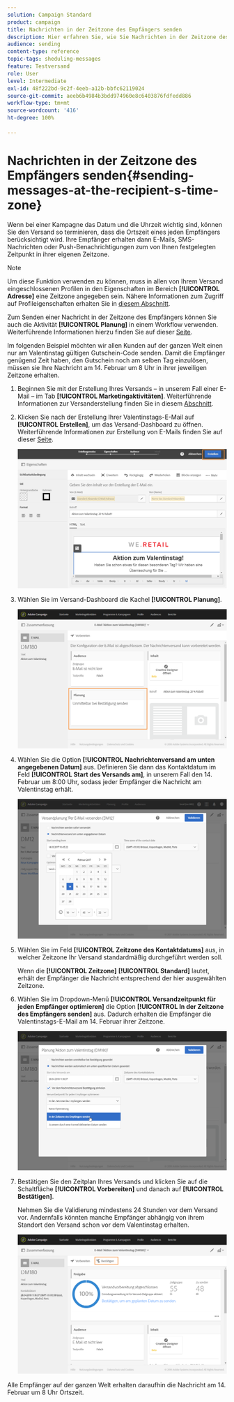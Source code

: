 ```yaml
---
solution: Campaign Standard
product: campaign
title: Nachrichten in der Zeitzone des Empfängers senden
description: Hier erfahren Sie, wie Sie Nachrichten in der Zeitzone des Empfängers senden.
audience: sending
content-type: reference
topic-tags: sheduling-messages
feature: Testversand
role: User
level: Intermediate
exl-id: 48f222bd-9c2f-4eeb-a12b-bbfc62119024
source-git-commit: aeeb6b4984b3bdd974960e8c6403876fdfedd886
workflow-type: tm+mt
source-wordcount: '416'
ht-degree: 100%

---
```


# Nachrichten in der Zeitzone des Empfängers senden{#sending-messages-at-the-recipient-s-time-zone}

Wenn bei einer Kampagne das Datum und die Uhrzeit wichtig sind, können Sie den Versand so terminieren, dass die Ortszeit eines jeden Empfängers berücksichtigt wird. Ihre Empfänger erhalten dann E-Mails, SMS-Nachrichten oder Push-Benachrichtigungen zum von Ihnen festgelegten Zeitpunkt in ihrer eigenen Zeitzone.

>[!NOTE]
>
>Um diese Funktion verwenden zu können, muss in allen von Ihrem Versand eingeschlossenen Profilen in den Eigenschaften im Bereich **[!UICONTROL Adresse]** eine Zeitzone angegeben sein. Nähere Informationen zum Zugriff auf Profileigenschaften erhalten Sie in [diesem Abschnitt](../../audiences/using/editing-profiles.md).

Zum Senden einer Nachricht in der Zeitzone des Empfängers können Sie auch die Aktivität **[!UICONTROL Planung]** in einem Workflow verwenden. Weiterführende Informationen hierzu finden Sie auf dieser [Seite](../../automating/using/scheduler.md).

Im folgenden Beispiel möchten wir allen Kunden auf der ganzen Welt einen nur am Valentinstag gültigen Gutschein-Code senden. Damit die Empfänger genügend Zeit haben, den Gutschein noch am selben Tag einzulösen, müssen sie Ihre Nachricht am 14. Februar um 8 Uhr in ihrer jeweiligen Zeitzone erhalten.

1. Beginnen Sie mit der Erstellung Ihres Versands – in unserem Fall einer E-Mail – im Tab **[!UICONTROL Marketingaktivitäten]**. Weiterführende Informationen zur Versanderstellung finden Sie in diesem [Abschnitt](../../channels/using/creating-an-email.md).
1. Klicken Sie nach der Erstellung Ihrer Valentinstags-E-Mail auf **[!UICONTROL Erstellen]**, um das Versand-Dashboard zu öffnen. Weiterführende Informationen zur Erstellung von E-Mails finden Sie auf dieser [Seite](../../designing/using/personalization.md#example-email-personalization).

   ![](assets/send-time_opt_valentine_1.png)

1. Wählen Sie im Versand-Dashboard die Kachel **[!UICONTROL Planung]**.

   ![](assets/send-time_opt_valentine_2.png)

1. Wählen Sie die Option **[!UICONTROL Nachrichtenversand am unten angegebenen Datum]** aus. Definieren Sie dann das Kontaktdatum im Feld **[!UICONTROL Start des Versands am]**, in unserem Fall den 14. Februar um 8:00 Uhr, sodass jeder Empfänger die Nachricht am Valentinstag erhält.

   ![](assets/send-time_opt_valentine.png)

1. Wählen Sie im Feld **[!UICONTROL Zeitzone des Kontaktdatums]** aus, in welcher Zeitzone Ihr Versand standardmäßig durchgeführt werden soll.

   Wenn die **[!UICONTROL Zeitzone]** **[!UICONTROL Standard]** lautet, erhält der Empfänger die Nachricht entsprechend der hier ausgewählten Zeitzone.

1. Wählen Sie im Dropdown-Menü **[!UICONTROL Versandzeitpunkt für jeden Empfänger optimieren]** die Option **[!UICONTROL In der Zeitzone des Empfängers senden]** aus. Dadurch erhalten die Empfänger die Valentinstags-E-Mail am 14. Februar ihrer Zeitzone.

   ![](assets/send-time_opt_valentine_3.png)

1. Bestätigen Sie den Zeitplan Ihres Versands und klicken Sie auf die Schaltfläche **[!UICONTROL Vorbereiten]** und danach auf **[!UICONTROL Bestätigen]**.

   Nehmen Sie die Validierung mindestens 24 Stunden vor dem Versand vor. Andernfalls könnten manche Empfänger abhängig von ihrem Standort den Versand schon vor dem Valentinstag erhalten.

   ![](assets/send-time_opt_valentine_4.png)

Alle Empfänger auf der ganzen Welt erhalten daraufhin die Nachricht am 14. Februar um 8 Uhr Ortszeit.

